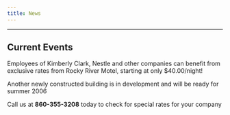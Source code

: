 ```yaml
---
title: News
---
```

***
## Current Events

Employees of Kimberly Clark, Nestle and other companies can benefit from exclusive rates from Rocky River Motel, starting at only $40.00/night!

Another newly constructed building is in development and will be ready for summer 2006

Call us at **860-355-3208** today to check for special rates for your company